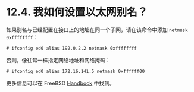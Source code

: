 # 12.4. 我如何设置以太网别名？

如果别名与已经配置在接口上的地址在同一个子网，请在该命令中添加 `netmask 0xffffffff`：

```
# ifconfig ed0 alias 192.0.2.2 netmask 0xffffffff
```

否则，像往常一样指定网络地址和网络掩码：

```
# ifconfig ed0 alias 172.16.141.5 netmask 0xffffff00
```

更多信息可以在 FreeBSD [Handbook](https://docs.freebsd.org/en/books/handbook/#configtuning-virtual-hosts) 中找到。
